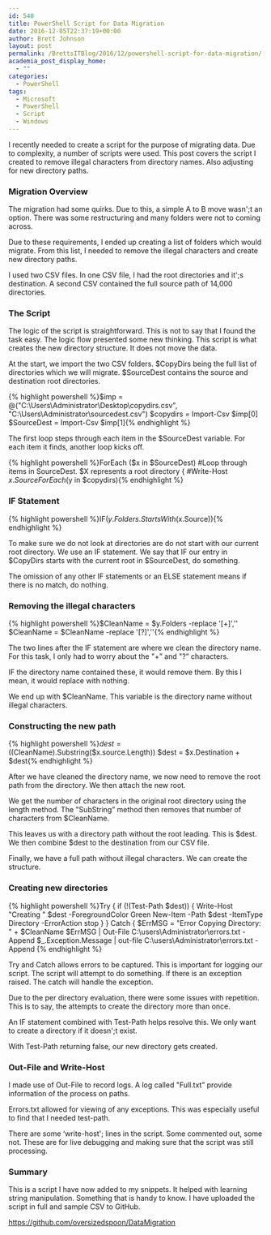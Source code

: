 ```yaml
---
id: 540
title: PowerShell Script for Data Migration
date: 2016-12-05T22:37:19+00:00
author: Brett Johnson
layout: post
permalink: /BrettsITBlog/2016/12/powershell-script-for-data-migration/
academia_post_display_home:
  - ""
categories:
  - PowerShell
tags:
  - Microsoft
  - PowerShell
  - Script
  - Windows
---
```


I recently needed to create a script for the purpose of migrating data. Due to complexity, a number of scripts were used. This post covers the script I created to remove illegal characters from directory names. Also adjusting for new directory paths.

### Migration Overview

The migration had some quirks. Due to this, a simple A to B move wasn';t an option. There was some restructuring and many folders were not to coming across.

Due to these requirements, I ended up creating a list of folders which would migrate. From this list, I needed to remove the illegal characters and create new directory paths.

I used two CSV files. In one CSV file, I had the root directories and it';s destination. A second CSV contained the full source path of 14,000 directories.

### The Script

The logic of the script is straightforward. This is not to say that I found the task easy. The logic flow presented some new thinking. This script is what creates the new directory structure. It does not move the data.

At the start, we import the two CSV folders. $CopyDirs being the full list of directories which we will migrate. $SourceDest contains the source and destination root directories.

{% highlight powershell %}$imp = @("C:\Users\Administrator\Desktop\copydirs.csv", "C:\Users\Administrator\sourcedest.csv")
$copydirs = Import-Csv $imp[0]
$SourceDest = Import-Csv $imp[1]{% endhighlight %}

The first loop steps through each item in the $SourceDest variable. For each item it finds, another loop kicks off.

{% highlight powershell %}ForEach ($x in $SourceDest) #Loop through items in SourceDest. $X represents a root directory 
{
    #Write-Host $x.Source
    ForEach ($y in $copydirs){% endhighlight %}

### IF Statement

{% highlight powershell %}IF($y.Folders.StartsWith($x.Source)){% endhighlight %}

To make sure we do not look at directories are do not start with our current root directory. We use an IF statement. We say that IF our entry in $CopyDirs starts with the current root in $SourceDest, do something.

The omission of any other IF statements or an ELSE statement means if there is no match, do nothing.

### Removing the illegal characters

{% highlight powershell %}$CleanName = $y.Folders -replace '[+]',''
$CleanName = $CleanName -replace '[?]',''{% endhighlight %}

The two lines after the IF statement are where we clean the directory name. For this task, I only had to worry about the "+&#8221; and "?&#8221; characters.

IF the directory name contained these, it would remove them. By this I mean, it would replace with nothing.

We end up with $CleanName. This variable is the directory name without illegal characters.

### Constructing the new path

{% highlight powershell %}$dest = (($CleanName).Substring($x.source.Length))
$dest = $x.Destination + $dest{% endhighlight %}

After we have cleaned the directory name, we now need to remove the root path from the directory. We then attach the new root.

We get the number of characters in the original root directory using the length method. The "SubString&#8221; method then removes that number of characters from $CleanName.

This leaves us with a directory path without the root leading. This is $dest. We then combine $dest to the destination from our CSV file.

Finally, we have a full path without illegal characters. We can create the structure.

### Creating new directories

{% highlight powershell %}Try
            {
                if (!(Test-Path $dest))
                {
                    Write-Host "Creating " $dest -ForegroundColor Green
                    New-Item -Path $dest -ItemType Directory -ErrorAction stop
                }
            }
            Catch
            { 
                $ErrMSG = "Error Copying Directory: " + $CleanName
                $ErrMSG | Out-File C:\users\Administrator\errors.txt -Append
                $_.Exception.Message | out-file C:\users\Administrator\errors.txt -Append
{% endhighlight %}

Try and Catch allows errors to be captured. This is important for logging our script. The script will attempt to do something. If there is an exception raised. The catch will handle the exception.

Due to the per directory evaluation, there were some issues with repetition. This is to say, the attempts to create the directory more than once.

An IF statement combined with Test-Path helps resolve this. We only want to create a directory if it doesn';t exist.

With Test-Path returning false, our new directory gets created.

### Out-File and Write-Host

I made use of Out-File to record logs. A log called "Full.txt&#8221; provide information of the process on paths.

Errors.txt allowed for viewing of any exceptions. This was especially useful to find that I needed test-path.

There are some &#8216;write-host'; lines in the script. Some commented out, some not. These are for live debugging and making sure that the script was still processing.

### Summary

This is a script I have now added to my snippets. It helped with learning string manipulation. Something that is handy to know. I have uploaded the script in full and sample CSV to GitHub.

<https://github.com/oversizedspoon/DataMigration>

&nbsp;